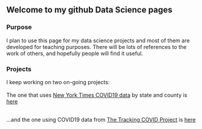 ## Welcome to my github Data Science pages



### Purpose
I plan to use this page for my data science projects and most of them are developed for teaching purposes. There will be lots of references to the work of others, and hopefully people will find it useful.


### Projects
I keep working on two on-going projects:
<br>
<br>The one that uses <a href="https://github.com/nytimes/covid-19-data" title="NewYorkTime github" target="_blank">New York Times COVID19 data</a> by state and county is <a href="https://fdp2012.github.io/FernandoDePaolis.github.io/NYT.html" title="COVID19_NYT" target="_blank">here</a>

<br>...and the one using COVID19 data from <a href="https://github.com/nytimes/covid-19-data" title="Tracking COVID Project" target="_blank">The Tracking COVID Project</a> is <a href="https://fdp2012.github.io/FernandoDePaolis.github.io/ATL.html" title="COVID19_ATL" target="_blank">here</a>
